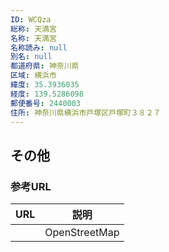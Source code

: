 ```yaml
---
ID: WCQza
総称: 天満宮
名称: 天満宮
名称読み: null
別名: null
都道府県: 神奈川県
区域: 横浜市
緯度: 35.3936035
経度: 139.5286098
郵便番号: 2440003
住所: 神奈川県横浜市戸塚区戸塚町３８２７
---
```


## その他

### 参考URL

| URL | 説明          |
| --- | ------------- |
|     | OpenStreetMap |
